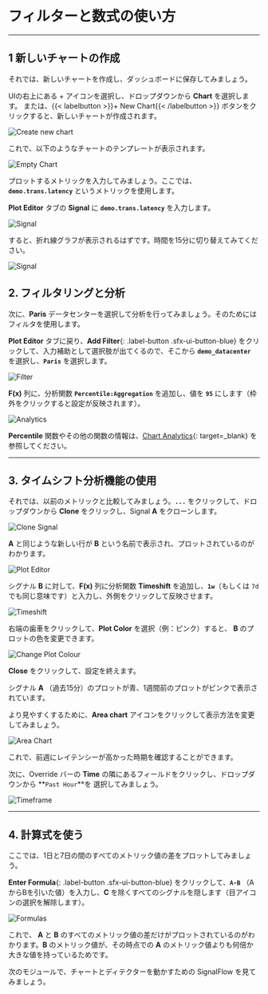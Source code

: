 # フィルターと数式の使い方

---

## 1 新しいチャートの作成

それでは、新しいチャートを作成し、ダッシュボードに保存してみましょう。

UIの右上にある + アイコンを選択し、ドロップダウンから **Chart** を選択します。
または、{{< labelbutton  >}}+ New Chart{{< /labelbutton >}} ボタンをクリックすると、新しいチャートが作成されます。

![Create new chart](/images/dashboards/M-Filter-0.png)

これで、以下のようなチャートのテンプレートが表示されます。

![Empty Chart](/images/dashboards/M-Editing-6.png)

プロットするメトリックを入力してみましょう。ここでは、**`demo.trans.latency`** というメトリックを使用します。

**Plot Editor** タブの **Signal** に **`demo.trans.latency`** を入力します。

![Signal](/images/dashboards/plot-editor.png)

すると、折れ線グラフが表示されるはずです。時間を15分に切り替えてみてください。

![Signal](/images/dashboards/M-Filter-10.png)

## 2. フィルタリングと分析

次に、**Paris** データセンターを選択して分析を行ってみましょう。そのためにはフィルタを使用します。

**Plot Editor** タブに戻り、**Add Filter**{: .label-button .sfx-ui-button-blue} をクリックして、入力補助として選択肢が出てくるので、そこから **`demo_datacenter`** を選択し、**`Paris`** を選択します。

![Filter](/images/dashboards/M-Filter-1.png)

**F(x)** 列に、分析関数 **`Percentile:Aggregation`** を追加し、値を **`95`** にします（枠外をクリックすると設定が反映されます）。

![Analytics](/images/dashboards/M-Filter-2.png)

**Percentile** 関数やその他の関数の情報は、[Chart Analytics](https://docs.splunk.com/Observability/data-visualization/charts/gain-insights-through-chart-analytics.html#gain-insights-through-chart-analytics){: target=_blank} を参照してください。

---

## 3. タイムシフト分析機能の使用

それでは、以前のメトリックと比較してみましょう。**`...`** をクリックして、ドロップダウンから **Clone** をクリックし、Signal **A** をクローンします。

![Clone Signal](/images/dashboards/M-Filter-3.png)

**A** と同じような新しい行が **B** という名前で表示され、プロットされているのがわかります。

![Plot Editor](/images/dashboards/M-Filter-4.png)

シグナル **B** に対して、**F(x)** 列に分析関数 **Timeshift** を追加し、**`1w`**（もしくは `7d` でも同じ意味です）と入力し、外側をクリックして反映させます。

![Timeshift](/images/dashboards/M-Filter-5.png)

右端の歯車をクリックして、**Plot Color** を選択（例：ピンク）すると、 **B** のプロットの色を変更できます。

![Change Plot Colour](/images/dashboards/M-Filter-6.png)

**Close** をクリックして、設定を終えます。

シグナル **A** （過去15分）のプロットが青、1週間前のプロットがピンクで表示されています。

より見やすくするために、**Area chart** アイコンをクリックして表示方法を変更してみましょう。

![Area Chart](/images/dashboards/M-Filter-8.png)

これで、前週にレイテンシーが高かった時期を確認することができます。

次に、Override バーの **Time** の隣にあるフィールドをクリックし、ドロップダウンから **`Past Hour`**を 選択してみましょう。

![Timeframe](/images/dashboards/M-Filter-9.png)

---

## 4. 計算式を使う

ここでは、1日と7日の間のすべてのメトリック値の差をプロットしてみましょう。

**Enter Formula**{: .label-button .sfx-ui-button-blue} をクリックして、**`A-B`** （AからBを引いた値）を入力し、**C** を除くすべてのシグナルを隠します（目アイコンの選択を解除します）。

![Formulas](/images/dashboards/M-Filter-11.png)

これで、 **A** と **B** のすべてのメトリック値の差だけがプロットされているのがわかります。**B** のメトリック値が、その時点での **A** のメトリック値よりも何倍か大きな値を持っているためです。

次のモジュールで、チャートとディテクターを動かすための SignalFlow を見てみましょう。

